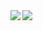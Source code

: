 <a href="https://github.com/tasdsn/github-readme-stats">
  <img align="left" src="https://github-readme-stats.vercel.app/api?username=tasdsn&count_private=true&show_icons=true" />
</a>
<a href="https://github.com/tasdsn/github-readme-stats">
  <img align="left" src="https://github-readme-stats.vercel.app/api/top-langs/?username=tasdsn" />
</a>
